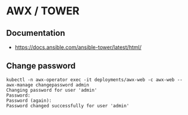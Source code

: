 # AWX / TOWER
## Documentation
* https://docs.ansible.com/ansible-tower/latest/html/

## Change password
```shell
kubectl -n awx-operator exec -it deployments/awx-web -c awx-web -- awx-manage changepassword admin
Changing password for user 'admin'
Password:
Password (again):
Password changed successfully for user 'admin'
```

